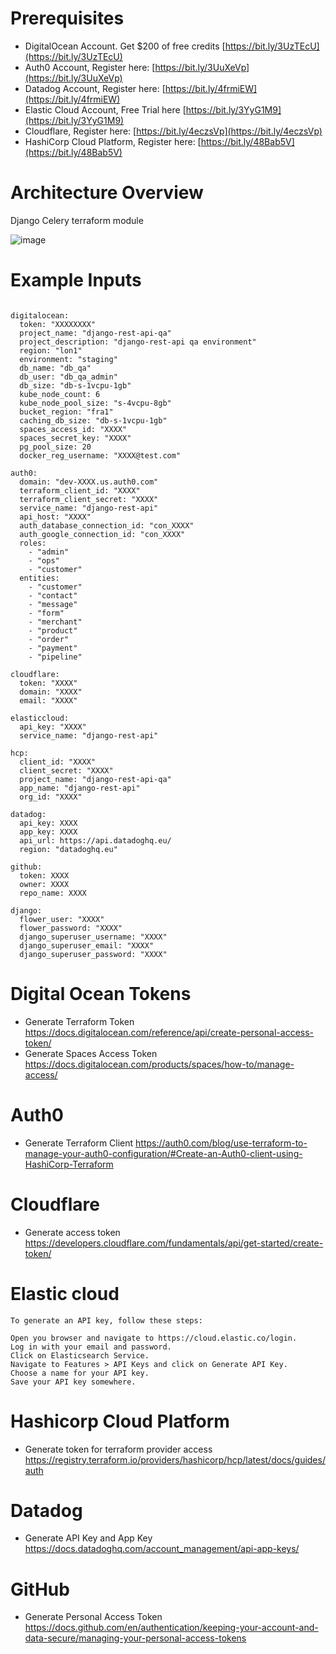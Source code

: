# Prerequisites 

- DigitalOcean Account. Get $200 of free credits [https://bit.ly/3UzTEcU](https://bit.ly/3UzTEcU)
- Auth0 Account, Register here: [https://bit.ly/3UuXeVp](https://bit.ly/3UuXeVp)
- Datadog Account, Register here: [https://bit.ly/4frmiEW](https://bit.ly/4frmiEW)
- Elastic Cloud Account, Free Trial here [https://bit.ly/3YyG1M9](https://bit.ly/3YyG1M9)
- Cloudflare, Register here: [https://bit.ly/4eczsVp](https://bit.ly/4eczsVp)
- HashiCorp Cloud Platform, Register here: [https://bit.ly/48Bab5V](https://bit.ly/48Bab5V)
  

# Architecture Overview

Django Celery terraform module

![image](https://github.com/user-attachments/assets/f78e5363-6d17-4bc4-962d-69de5b285547)

# Example Inputs 

```

digitalocean:
  token: "XXXXXXXX"
  project_name: "django-rest-api-qa"
  project_description: "django-rest-api qa environment"
  region: "lon1"
  environment: "staging"
  db_name: "db_qa"
  db_user: "db_qa_admin"
  db_size: "db-s-1vcpu-1gb"
  kube_node_count: 6
  kube_node_pool_size: "s-4vcpu-8gb"
  bucket_region: "fra1"
  caching_db_size: "db-s-1vcpu-1gb"
  spaces_access_id: "XXXX"
  spaces_secret_key: "XXXX"
  pg_pool_size: 20
  docker_reg_username: "XXXX@test.com"

auth0:
  domain: "dev-XXXX.us.auth0.com"
  terraform_client_id: "XXXX"
  terraform_client_secret: "XXXX"
  service_name: "django-rest-api"
  api_host: "XXXX"
  auth_database_connection_id: "con_XXXX"
  auth_google_connection_id: "con_XXXX"
  roles:
    - "admin"
    - "ops"
    - "customer"
  entities:
    - "customer"
    - "contact"
    - "message"
    - "form"
    - "merchant"
    - "product"
    - "order"
    - "payment"
    - "pipeline"

cloudflare:
  token: "XXXX"
  domain: "XXXX"
  email: "XXXX"

elasticcloud: 
  api_key: "XXXX"
  service_name: "django-rest-api"

hcp:
  client_id: "XXXX"
  client_secret: "XXXX"
  project_name: "django-rest-api-qa"
  app_name: "django-rest-api"
  org_id: "XXXX"

datadog:
  api_key: XXXX
  app_key: XXXX
  api_url: https://api.datadoghq.eu/
  region: "datadoghq.eu"

github:
  token: XXXX
  owner: XXXX
  repo_name: XXXX

django:
  flower_user: "XXXX"
  flower_password: "XXXX"
  django_superuser_username: "XXXX"
  django_superuser_email: "XXXX"
  django_superuser_password: "XXXX"
```

# Digital Ocean Tokens 
- Generate Terraform Token https://docs.digitalocean.com/reference/api/create-personal-access-token/
- Generate Spaces Access Token https://docs.digitalocean.com/products/spaces/how-to/manage-access/

# Auth0
- Generate Terraform Client https://auth0.com/blog/use-terraform-to-manage-your-auth0-configuration/#Create-an-Auth0-client-using-HashiCorp-Terraform

# Cloudflare
- Generate access token https://developers.cloudflare.com/fundamentals/api/get-started/create-token/

# Elastic cloud 
```
To generate an API key, follow these steps:

Open you browser and navigate to https://cloud.elastic.co/login.
Log in with your email and password.
Click on Elasticsearch Service.
Navigate to Features > API Keys and click on Generate API Key.
Choose a name for your API key.
Save your API key somewhere.

```

# Hashicorp Cloud Platform 
- Generate token for terraform provider access https://registry.terraform.io/providers/hashicorp/hcp/latest/docs/guides/auth

# Datadog 
- Generate API Key and App Key https://docs.datadoghq.com/account_management/api-app-keys/

# GitHub 
- Generate Personal Access Token https://docs.github.com/en/authentication/keeping-your-account-and-data-secure/managing-your-personal-access-tokens

